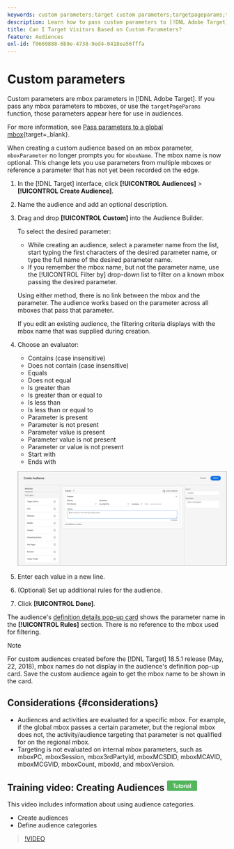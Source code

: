 ```yaml
---
keywords: custom parameters;target custom parameters;targetpageparams;targeting mbox parameters
description: Learn how to pass custom parameters to [!DNL Adobe Target] for use in audiences.
title: Can I Target Visitors Based on Custom Parameters?
feature: Audiences
exl-id: f0669888-6b9e-4738-9ed4-0418ea56fffa
---
```

# Custom parameters

Custom parameters are mbox parameters in [!DNL Adobe Target]. If you pass any mbox parameters to mboxes, or use the `targetPageParams` function, those parameters appear here for use in audiences.

For more information, see [Pass parameters to a global mbox](https://developer.adobe.com/target/implement/client-side/atjs/global-mbox/pass-parameters-to-global-mbox/){target=_blank}.

When creating a custom audience based on an mbox parameter, `mboxParameter` no longer prompts you for `mboxName`. The mbox name is now optional. This change lets you use parameters from multiple mboxes or reference a parameter that has not yet been recorded on the edge.

1. In the [!DNL Target] interface, click **[!UICONTROL Audiences]** > **[!UICONTROL Create Audience]**.
1. Name the audience and add an optional description. 
1. Drag and drop **[!UICONTROL Custom]** into the Audience Builder.

   To select the desired parameter:

   * While creating an audience, select a parameter name from the list, start typing the first characters of the desired parameter name, or type the full name of the desired parameter name. 
   * If you remember the mbox name, but not the parameter name, use the [!UICONTROL Filter by] drop-down list to filter on a known mbox passing the desired parameter.

   Using either method, there is no link between the mbox and the parameter. The audience works based on the parameter across all mboxes that pass that parameter.

   If you edit an existing audience, the filtering criteria displays with the mbox name that was supplied during creation.

1. Choose an evaluator:

   * Contains (case insensitive)
   * Does not contain (case insensitive)
   * Equals
   * Does not equal
   * Is greater than
   * Is greater than or equal to
   * Is less than
   * Is less than or equal to
   * Parameter is present
   * Parameter is not present
   * Parameter value is present
   * Parameter value is not present
   * Parameter or value is not present
   * Start with
   * Ends with

   ![Custom parameter audience](assets/custom.png)

1. Enter each value in a new line.
1. (Optional) Set up additional rules for the audience.
1. Click **[!UICONTROL Done]**.

The audience's [definition details pop-up card](/help/main/c-target/c-audiences/audiences.md#section_11B9C4A777E14D36BA1E925021945780) shows the parameter name in the **[!UICONTROL Rules]** section. There is no reference to the mbox used for filtering.

>[!NOTE]
>
>For custom audiences created before the [!DNL Target] 18.5.1 release (May, 22, 2018), mbox names do not display in the audience's definition pop-up card. Save the custom audience again to get the mbox name to be shown in the card.

## Considerations {#considerations}

* Audiences and activities are evaluated for a specific mbox. For example, if the global mbox passes a certain parameter, but the regional mbox does not, the activity/audience targeting that parameter is not qualified for on the regional mbox.
* Targeting is not evaluated on internal mbox parameters, such as mboxPC, mboxSession, mbox3rdPartyId, mboxMCSDID, mboxMCAVID, mboxMCGVID, mboxCount, mboxId, and mboxVersion.

## Training video: Creating Audiences ![Tutorial badge](/help/main/assets/tutorial.png)

This video includes information about using audience categories.

* Create audiences 
* Define audience categories

>[!VIDEO](https://video.tv.adobe.com/v/17392)
